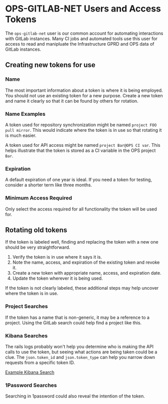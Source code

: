 # OPS-GITLAB-NET Users and Access Tokens

The `ops-gitlab-net` user is our common account for automating interactions
with GitLab instances. Many CI jobs and automated tools use this user for
access to read and manipluate the Infrastructure GPRD and OPS data of GitLab
instances.

## Creating new tokens for use

### Name

The most important information about a token is where it is being employed.
You should not use an existing token for a new purpose. Create a new token
and name it clearly so that it can be found by others for rotation.

### Name Examples

A token used for repository synchronization might be named
`project FOO pull mirror`. This would indicate where the token is in use
so that rotating it is much easier.

A token used for API access might be named `project Bar@OPS CI var`.
This helps illustrate that the token is stored as a CI variable in the OPS
project `Bar`.

### Expiration

A default expiration of one year is ideal. If you need a token for testing,
consider a shorter term like three months.

### Minimum Access Required

Only select the access required for all functionality the token will be
used for.

## Rotating old tokens

If the token is labeled well, finding and replacing the token with a new one
should be very straightforward.

1. Verify the token is in use where it says it is.
2. Note the name, access, and expiration of the existing token and revoke it.
3. Create a new token with appropriate name, access, and expiration date.
4. Update the token wherever it is being used.

If the token is not clearly labeled, these additional steps may help uncover
where the token is in use.

### Project Searches

If the token has a name that is non-generic, it may be a reference to a
project. Using the GitLab search could help find a project like this.

### Kibana Searches

The rails logs probably won't help you determine who is making the API calls
to use the token, but seeing what actions are being taken could be a clue.
The `json.token_id` and `json.token_type` can help you narrow down requests
from a specific token ID.

[Example Kibana Search](https://log.gprd.gitlab.net/goto/19e296e0-3851-11ed-b86b-d963a1a6788e)

### 1Password Searches

Searching in 1password could also reveal the intention of the token.
